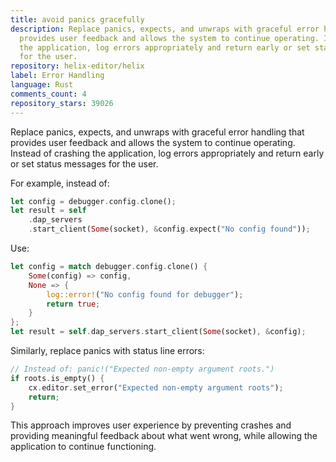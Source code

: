 ```yaml
---
title: avoid panics gracefully
description: Replace panics, expects, and unwraps with graceful error handling that
  provides user feedback and allows the system to continue operating. Instead of crashing
  the application, log errors appropriately and return early or set status messages
  for the user.
repository: helix-editor/helix
label: Error Handling
language: Rust
comments_count: 4
repository_stars: 39026
---
```


Replace panics, expects, and unwraps with graceful error handling that provides user feedback and allows the system to continue operating. Instead of crashing the application, log errors appropriately and return early or set status messages for the user.

For example, instead of:
```rust
let config = debugger.config.clone();
let result = self
    .dap_servers
    .start_client(Some(socket), &config.expect("No config found"));
```

Use:
```rust
let config = match debugger.config.clone() {
    Some(config) => config,
    None => {
        log::error!("No config found for debugger");
        return true;
    }
};
let result = self.dap_servers.start_client(Some(socket), &config);
```

Similarly, replace panics with status line errors:
```rust
// Instead of: panic!("Expected non-empty argument roots.")
if roots.is_empty() {
    cx.editor.set_error("Expected non-empty argument roots");
    return;
}
```

This approach improves user experience by preventing crashes and providing meaningful feedback about what went wrong, while allowing the application to continue functioning.